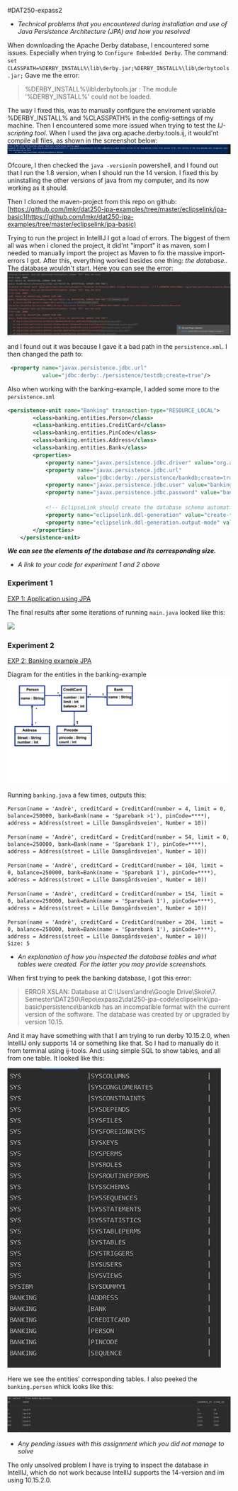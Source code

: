 #DAT250-expass2
* *Technical problems that you encountered during installation and use of Java Persistence Architecture (JPA) and how you resolved*

When downloading the Apache Derby database, I encountered some issues. Especially when trying to ```Configure Embedded Derby```. The command: ```set CLASSPATH=%DERBY_INSTALL%\lib\derby.jar;%DERBY_INSTALL%\lib\derbytools.jar;``` Gave me the error: 
>%DERBY_INSTALL%\lib\derbytools.jar : The module '%DERBY_INSTALL%' could not be loaded. 

The way I fixed this, was to manually configure the enviroment variable %DERBY_INSTALL% and %CLASSPATH% in the config-settings of my machine. Then I encountered some more issued when trying to test the *IJ-scripting tool*. When I used the java org.apache.derby.tools.ij, it would'nt compile all files, as shown in the screenshot below: 
![](images\jre.png)

Ofcoure, I then checked the ```java -version```in powershell, and I found out that I run the 1.8 version, when I should run the 14 version. I fixed this by uninstalling the other versions of java from my computer, and its now working as it should. 

Then I cloned the maven-project from this repo on github: [https://github.com/lmkr/dat250-jpa-examples/tree/master/eclipselink/jpa-basic](https://github.com/lmkr/dat250-jpa-examples/tree/master/eclipselink/jpa-basic)

Trying to run the project in IntellIJ I got a load of errors. The biggest of them all was when i cloned the project, it did'nt "import" it as maven, som I needed to manually import the project as Maven to fix the massive import-errors I got. After this, everything worked besides one thing: *the database..* The database wouldn't start. Here you can see the error: ![](images\dbfeil.JPG)

 and I found out it was because I gave it a bad path in the ```persistence.xml```. I then changed the path to: 
 
```XML
 <property name="javax.persistence.jdbc.url"
           value="jdbc:derby:./persistence/testdb;create=true"/>
```

Also when working with the banking-example, I added some more to the ```persistence.xml```

``` XML
<persistence-unit name="Banking" transaction-type="RESOURCE_LOCAL">
        <class>banking.entities.Person</class>
        <class>banking.entities.CreditCard</class>
        <class>banking.entities.PinCode</class>
        <class>banking.entities.Address</class>
        <class>banking.entities.Bank</class>
        <properties>
            <property name="javax.persistence.jdbc.driver" value="org.apache.derby.jdbc.EmbeddedDriver" />
            <property name="javax.persistence.jdbc.url"
                      value="jdbc:derby:./persistence/bankdb;create=true"/>
            <property name="javax.persistence.jdbc.user" value="banking" />
            <property name="javax.persistence.jdbc.password" value="banking" />

            <!-- EclipseLink should create the database schema automatically -->
            <property name="eclipselink.ddl-generation" value="create-tables" />
            <property name="eclipselink.ddl-generation.output-mode" value="database" />
        </properties>
    </persistence-unit>
```

***We can see the elements of the database and its corresponding size.***


* *A link to your code for experiment 1 and 2 above*

### Experiment 1
[EXP 1: Application using JPA](https://github.com/ImGoze/DAT250H20/tree/master/expass2/dat250-jpa-code/eclipselink/jpa-basic/src/main/java/no/hvl/dat250/jpa/basicexample)

The final results after some iterations of running ```main.java``` looked like this: 

![](images\kjøring.JPG)

### Experiment 2 
[EXP 2: Banking example JPA](https://github.com/ImGoze/DAT250H20/tree/master/expass2/dat250-jpa-code/eclipselink/jpa-basic/src/main/java/banking)

Diagram for the entities in the banking-example
![](images\diagram.png)

Running ```banking.java``` a few times, outputs this: 

```
Person(name = 'Andrè', creditCard = CreditCard(number = 4, limit = 0, balance=250000, bank=Bank(name = 'Sparebank >1'), pinCode=****), address = Address(street = Lille Damsgårdsveien', Number = 10))

Person(name = 'Andrè', creditCard = CreditCard(number = 54, limit = 0, balance=250000, bank=Bank(name = 'Sparebank 1'), pinCode=****), address = Address(street = Lille Damsgårdsveien', Number = 10))

Person(name = 'Andrè', creditCard = CreditCard(number = 104, limit = 0, balance=250000, bank=Bank(name = 'Sparebank 1'), pinCode=****), address = Address(street = Lille Damsgårdsveien', Number = 10))

Person(name = 'Andrè', creditCard = CreditCard(number = 154, limit = 0, balance=250000, bank=Bank(name = 'Sparebank 1'), pinCode=****), address = Address(street = Lille Damsgårdsveien', Number = 10))

Person(name = 'Andrè', creditCard = CreditCard(number = 204, limit = 0, balance=250000, bank=Bank(name = 'Sparebank 1'), pinCode=****), address = Address(street = Lille Damsgårdsveien', Number = 10))
Size: 5
```


* *An explanation of how you inspected the database tables and what tables were created. For the latter you may provide screenshots.*

When first trying to peek the banking database, I got this error: 
>ERROR XSLAN: Database at C:\Users\andre\Google Drive\Skole\7. Semester\DAT250\Repo\expass2\dat250-jpa-code\eclipselink\jpa-basic\persistence\bankdb has an incompatible format with the current version of the software.  The database was created by or upgraded by version 10.15.

And it may have something with that I am trying to run derby 10.15.2.0, when IntellIJ only supports 14 or something like that. So I had to manually do it from terminal using ij-tools. And using simple SQL to show tables, and all from one table. It looked like this: 

![](images\dbbanking.JPG)

Here we see the entities' corresponding tables. I also peeked the ```banking.person``` whick looks like this: 

![](images\banking.person.JPG)

* *Any pending issues with this assignment which you did not manage to solve*

The only unsolved problem I have is trying to inspect the database in IntellIJ, which do not work because IntellIJ supports the 14-version and im using 10.15.2.0. 